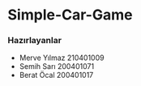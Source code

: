 # Simple-Car-Game
### Hazırlayanlar 
- Merve Yılmaz 210401009
- Semih Sarı 200401071
- Berat Öcal 200401017
